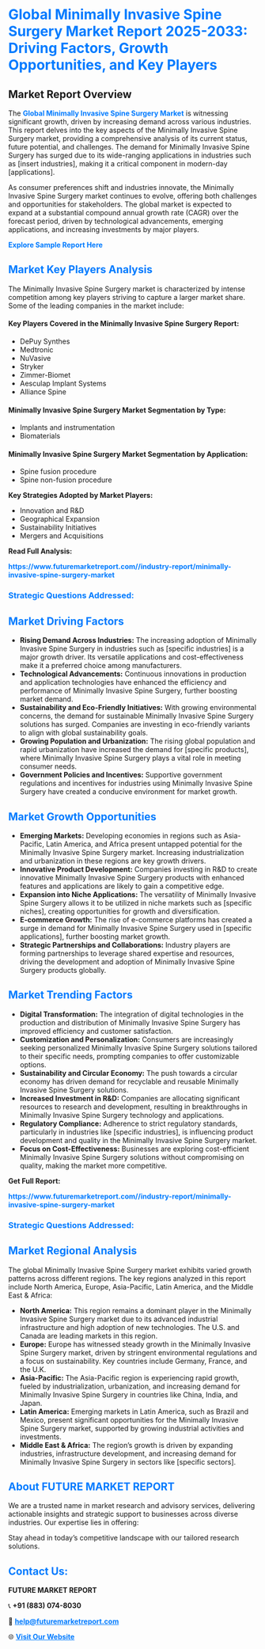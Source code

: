 <h1 style="color: #007BFF;">Global Minimally Invasive Spine Surgery Market Report 2025-2033: Driving Factors, Growth Opportunities, and Key Players</h1>

<section id="overview">
<h2>Market Report Overview</h2>
<p>The <a href="https://www.futuremarketreport.com//industry-report/minimally-invasive-spine-surgery-market" style="color: #007BFF; text-decoration: none;"><strong>Global Minimally Invasive Spine Surgery Market</strong></a> is witnessing significant growth, driven by increasing demand across various industries. This report delves into the key aspects of the Minimally Invasive Spine Surgery market, providing a comprehensive analysis of its current status, future potential, and challenges. The demand for Minimally Invasive Spine Surgery has surged due to its wide-ranging applications in industries such as [insert industries], making it a critical component in modern-day [applications].</p>
<p>As consumer preferences shift and industries innovate, the Minimally Invasive Spine Surgery market continues to evolve, offering both challenges and opportunities for stakeholders. The global market is expected to expand at a substantial compound annual growth rate (CAGR) over the forecast period, driven by technological advancements, emerging applications, and increasing investments by major players.</p>
</section>

<section id="overview">
<p><a href="https://www.futuremarketreport.com//request-sample/reportId=56015" style="color: #007BFF; text-decoration: none;"><strong>Explore Sample Report Here</strong></a></p>
</section>

<section id="key-players">
<h2 style="color: #007BFF;">Market Key Players Analysis</h2>
<p>The Minimally Invasive Spine Surgery market is characterized by intense competition among key players striving to capture a larger market share. Some of the leading companies in the market include:</p>
<h4>Key Players Covered in the Minimally Invasive Spine Surgery Report:</h4>
<ul><li>DePuy Synthes</li><li>Medtronic</li><li>NuVasive</li><li>Stryker</li><li>Zimmer-Biomet</li><li>Aesculap Implant Systems</li><li>Alliance Spine</li></ul>
<h4>Minimally Invasive Spine Surgery Market Segmentation by Type:</h4>
<ul><li>Implants and instrumentation</li><li>Biomaterials</li></ul>

<h4>Minimally Invasive Spine Surgery Market Segmentation by Application:</h4>
<ul><li>Spine fusion procedure</li><li>Spine non-fusion procedure</li></ul>
<p><strong>Key Strategies Adopted by Market Players:</strong></p>
<ul>
<li>Innovation and R&D</li>
<li>Geographical Expansion</li>
<li>Sustainability Initiatives</li>
<li>Mergers and Acquisitions</li>
</ul>
</section>

<section>
<p><strong>Read Full Analysis: </strong></p><a href="https://www.futuremarketreport.com//industry-report/minimally-invasive-spine-surgery-market" style="color: #007BFF; text-decoration: none;"><strong>https://www.futuremarketreport.com//industry-report/minimally-invasive-spine-surgery-market</strong></a>
<h3 style="color: #007BFF;">Strategic Questions Addressed:</h3>
</section>

<section id="driving-factors">
<h2 style="color: #007BFF;">Market Driving Factors</h2>
<ul>
<li><strong>Rising Demand Across Industries:</strong> The increasing adoption of Minimally Invasive Spine Surgery in industries such as [specific industries] is a major growth driver. Its versatile applications and cost-effectiveness make it a preferred choice among manufacturers.</li>
<li><strong>Technological Advancements:</strong> Continuous innovations in production and application technologies have enhanced the efficiency and performance of Minimally Invasive Spine Surgery, further boosting market demand.</li>
<li><strong>Sustainability and Eco-Friendly Initiatives:</strong> With growing environmental concerns, the demand for sustainable Minimally Invasive Spine Surgery solutions has surged. Companies are investing in eco-friendly variants to align with global sustainability goals.</li>
<li><strong>Growing Population and Urbanization:</strong> The rising global population and rapid urbanization have increased the demand for [specific products], where Minimally Invasive Spine Surgery plays a vital role in meeting consumer needs.</li>
<li><strong>Government Policies and Incentives:</strong> Supportive government regulations and incentives for industries using Minimally Invasive Spine Surgery have created a conducive environment for market growth.</li>
</ul>
</section>

<section id="growth-opportunities">
<h2 style="color: #007BFF;">Market Growth Opportunities</h2>
<ul>
<li><strong>Emerging Markets:</strong> Developing economies in regions such as Asia-Pacific, Latin America, and Africa present untapped potential for the Minimally Invasive Spine Surgery market. Increasing industrialization and urbanization in these regions are key growth drivers.</li>
<li><strong>Innovative Product Development:</strong> Companies investing in R&D to create innovative Minimally Invasive Spine Surgery products with enhanced features and applications are likely to gain a competitive edge.</li>
<li><strong>Expansion into Niche Applications:</strong> The versatility of Minimally Invasive Spine Surgery allows it to be utilized in niche markets such as [specific niches], creating opportunities for growth and diversification.</li>
<li><strong>E-commerce Growth:</strong> The rise of e-commerce platforms has created a surge in demand for Minimally Invasive Spine Surgery used in [specific applications], further boosting market growth.</li>
<li><strong>Strategic Partnerships and Collaborations:</strong> Industry players are forming partnerships to leverage shared expertise and resources, driving the development and adoption of Minimally Invasive Spine Surgery products globally.</li>
</ul>
</section>

<section id="trending-factors">
<h2 style="color: #007BFF;">Market Trending Factors</h2>
<ul>
<li><strong>Digital Transformation:</strong> The integration of digital technologies in the production and distribution of Minimally Invasive Spine Surgery has improved efficiency and customer satisfaction.</li>
<li><strong>Customization and Personalization:</strong> Consumers are increasingly seeking personalized Minimally Invasive Spine Surgery solutions tailored to their specific needs, prompting companies to offer customizable options.</li>
<li><strong>Sustainability and Circular Economy:</strong> The push towards a circular economy has driven demand for recyclable and reusable Minimally Invasive Spine Surgery solutions.</li>
<li><strong>Increased Investment in R&D:</strong> Companies are allocating significant resources to research and development, resulting in breakthroughs in Minimally Invasive Spine Surgery technology and applications.</li>
<li><strong>Regulatory Compliance:</strong> Adherence to strict regulatory standards, particularly in industries like [specific industries], is influencing product development and quality in the Minimally Invasive Spine Surgery market.</li>
<li><strong>Focus on Cost-Effectiveness:</strong> Businesses are exploring cost-efficient Minimally Invasive Spine Surgery solutions without compromising on quality, making the market more competitive.</li>
</ul>
</section>

<section>
<p><strong>Get Full Report: </strong></p><a href="https://www.futuremarketreport.com//industry-report/minimally-invasive-spine-surgery-market" style="color: #007BFF; text-decoration: none;"><strong>https://www.futuremarketreport.com//industry-report/minimally-invasive-spine-surgery-market</strong></a>
<h3 style="color: #007BFF;">Strategic Questions Addressed:</h3>
</section>


<section id="regional-analysis">
<h2 style="color: #007BFF;">Market Regional Analysis</h2>
<p>The global Minimally Invasive Spine Surgery market exhibits varied growth patterns across different regions. The key regions analyzed in this report include North America, Europe, Asia-Pacific, Latin America, and the Middle East & Africa:</p>
<ul>
<li><strong>North America:</strong> This region remains a dominant player in the Minimally Invasive Spine Surgery market due to its advanced industrial infrastructure and high adoption of new technologies. The U.S. and Canada are leading markets in this region.</li>
<li><strong>Europe:</strong> Europe has witnessed steady growth in the Minimally Invasive Spine Surgery market, driven by stringent environmental regulations and a focus on sustainability. Key countries include Germany, France, and the U.K.</li>
<li><strong>Asia-Pacific:</strong> The Asia-Pacific region is experiencing rapid growth, fueled by industrialization, urbanization, and increasing demand for Minimally Invasive Spine Surgery in countries like China, India, and Japan.</li>
<li><strong>Latin America:</strong> Emerging markets in Latin America, such as Brazil and Mexico, present significant opportunities for the Minimally Invasive Spine Surgery market, supported by growing industrial activities and investments.</li>
<li><strong>Middle East & Africa:</strong> The region’s growth is driven by expanding industries, infrastructure development, and increasing demand for Minimally Invasive Spine Surgery in sectors like [specific sectors].</li>
</ul>
</section>

<footer>
<h2 style="color: #007BFF;">About FUTURE MARKET REPORT</h2>
<p>We are a trusted name in market research and advisory services, delivering actionable insights and strategic support to businesses across diverse industries. Our expertise lies in offering:</p>

<p>Stay ahead in today’s competitive landscape with our tailored research solutions.</p>

<h2 style="color: #007BFF;">Contact Us:</h2>
<p><strong>FUTURE MARKET REPORT</strong></p>
<p>📞 <strong>+91 (883) 074-8030</strong></p>
<p>📧 <strong><a href="mailto:help@futuremarketreport.com" style="color: #007BFF;">help@futuremarketreport.com</a></strong></p>
<p>🌐 <strong><a href="https://www.futuremarketreport.com/" style="color: #007BFF;">Visit Our Website</a></strong></p>
</footer>